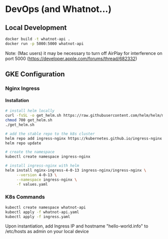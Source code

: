 # DevOps (and Whatnot...)

## Local Development

```bash
docker build -t whatnot-api .
docker run -p 5000:5000 whatnot-api
```

Note: (Mac users) it may be necessary to turn off AirPlay for interference on port 5000 (https://developer.apple.com/forums/thread/682332)

## GKE Configuration

### Nginx Ingress

#### Installation

```bash
# install helm locally
curl -fsSL -o get_helm.sh https://raw.githubusercontent.com/helm/helm/main/scripts/get-helm-3
chmod 700 get_helm.sh
./get_helm.sh

# add the stable repo to the k8s cluster
helm repo add ingress-nginx https://kubernetes.github.io/ingress-nginx
helm repo update

# create the namespace
kubectl create namespace ingress-nginx

# install ingress-nginx with helm
helm install nginx-ingress-4-0-13 ingress-nginx/ingress-nginx \
     --version 4-0-13 \
     --namespace ingress-nginx \
     -f values.yaml
```

### K8s Commands

```bash
kubectl create namespace whatnot-api
kubectl apply -f whatnot-api.yaml
kubectl apply -f ingress.yaml
```

Upon instantiation, add Ingress IP and hostname "hello-world.info" to /etc/hosts as admin on your local device
